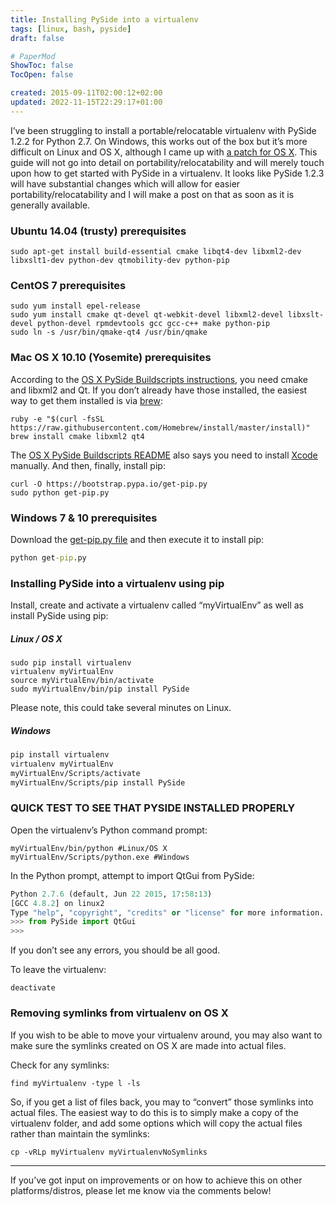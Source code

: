 ```yaml
---
title: Installing PySide into a virtualenv
tags: [linux, bash, pyside]
draft: false

# PaperMod
ShowToc: false
TocOpen: false

created: 2015-09-11T02:00:12+02:00
updated: 2022-11-15T22:29:17+01:00
---
```


I’ve been struggling to install a portable/relocatable virtualenv with PySide 1.2.2 for Python 2.7. On Windows, this works out of the box but it’s more difficult on Linux and OS X, although I came up with [a patch for OS X](https://github.com/PySide/PySide/issues/129#issuecomment-145138706). This guide will not go into detail on portability/relocatability and will merely touch upon how to get started with PySide in a virtualenv. It looks like PySide 1.2.3 will have substantial changes which will allow for easier portability/relocatability and I will make a post on that as soon as it is generally available.



### Ubuntu 14.04 (trusty) prerequisites

```
sudo apt-get install build-essential cmake libqt4-dev libxml2-dev libxslt1-dev python-dev qtmobility-dev python-pip
```


### CentOS 7 prerequisites

```
sudo yum install epel-release
sudo yum install cmake qt-devel qt-webkit-devel libxml2-devel libxslt-devel python-devel rpmdevtools gcc gcc-c++ make python-pip
sudo ln -s /usr/bin/qmake-qt4 /usr/bin/qmake
```


### Mac OS X 10.10 (Yosemite) prerequisites

According to the [OS X PySide Buildscripts instructions](https://github.com/PySide/BuildScripts/blob/master/dependencies.osx.sh), you need cmake and libxml2 and Qt. If you don’t already have those installed, the easiest way to get them installed is via [brew](http://brew.sh):


```
ruby -e "$(curl -fsSL https://raw.githubusercontent.com/Homebrew/install/master/install)"
brew install cmake libxml2 qt4
```

The [OS X PySide Buildscripts README](https://github.com/PySide/BuildScripts/blob/master/README) also says you need to install [Xcode](https://developer.apple.com/tools/xcode/) manually. And then, finally, install pip:

```
curl -O https://bootstrap.pypa.io/get-pip.py
sudo python get-pip.py
```


### Windows 7 & 10 prerequisites

Download the [get-pip.py file](https://bootstrap.pypa.io/get-pip.py) and then execute it to install pip:

```bat
python get-pip.py
```

### Installing PySide into a virtualenv using pip

Install, create and activate a virtualenv called “myVirtualEnv” as well as install PySide using pip:

##### Linux / OS X

```
sudo pip install virtualenv
virtualenv myVirtualEnv
source myVirtualEnv/bin/activate
sudo myVirtualEnv/bin/pip install PySide
```

Please note, this could take several minutes on Linux.

##### Windows

```bat
pip install virtualenv
virtualenv myVirtualEnv
myVirtualEnv/Scripts/activate
myVirtualEnv/Scripts/pip install PySide
```

### QUICK TEST TO SEE THAT PYSIDE INSTALLED PROPERLY

Open the virtualenv’s Python command prompt:

```
myVirtualEnv/bin/python #Linux/OS X
myVirtualEnv/Scripts/python.exe #Windows
```

In the Python prompt, attempt to import QtGui from PySide:

```python
Python 2.7.6 (default, Jun 22 2015, 17:58:13)
[GCC 4.8.2] on linux2
Type "help", "copyright", "credits" or "license" for more information.
>>> from PySide import QtGui
>>>
```

If you don’t see any errors, you should be all good.

To leave the virtualenv:

    deactivate

### Removing symlinks from virtualenv on OS X

If you wish to be able to move your virtualenv around, you may also want to make sure the symlinks created on OS X are made into actual files.

Check for any symlinks:

    find myVirtualenv -type l -ls

So, if you get a list of files back, you may to “convert” those symlinks into actual files. The easiest way to do this is to simply make a copy of the virtualenv folder, and add some options which will copy the actual files rather than maintain the symlinks:

    cp -vRLp myVirtualenv myVirtualenvNoSymlinks

___

If you’ve got input on improvements or on how to achieve this on other platforms/distros, please let me know via the comments below!
